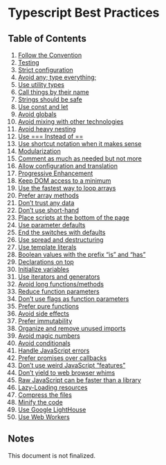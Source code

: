 # Typescript Best Practices

## Table of Contents

1. [Follow the Convention]()
2. [Testing]()
3. [Strict configuration]()
4. [Avoid any; type everything;]()
5. [Use utility types]()
6. [Call things by their name]()
7. [Strings should be safe]()
8. [Use const and let]()
9. [Avoid globals]()
10. [Avoid mixing with other technologies]()
11. [Avoid heavy nesting]()
12. [Use === Instead of ==]()
13. [Use shortcut notation when it makes sense]()
14. [Modularization]()
15. [Comment as much as needed but not more]()
16. [Allow configuration and translation]()
17. [Progressive Enhancement]()
18. [Keep DOM access to a minimum]()
19. [Use the fastest way to loop arrays]()
20. [Prefer array methods]()
21. [Don’t trust any data]()
22. [Don’t use short-hand]()
23. [Place scripts at the bottom of the page]()
24. [Use parameter defaults]()
25. [End the switches with defaults]()
26. [Use spread and destructuring]()
27. [Use template literals]()
28. [Boolean values with the prefix “is” and “has”]()
29. [Declarations on top]()
30. [Initialize variables]()
31. [Use iterators and generators]()
32. [Avoid long functions/methods]()
33. [Reduce function parameters]()
34. [Don’t use flags as function parameters]()
35. [Prefer pure functions]()
36. [Avoid side effects]()
37. [Prefer immutability]()
38. [Organize and remove unused imports]()
39. [Avoid magic numbers]()
40. [Avoid conditionals]()
41. [Handle JavaScript errors]()
42. [Prefer promises over callbacks]()
43. [Don’t use weird JavaScript “features”]()
44. [Don’t yield to web browser whims]()
45. [Raw JavaScript can be faster than a library]()
46. [Lazy-Loading resources]()
47. [Compress the files]()
48. [Minify the code]()
49. [Use Google LightHouse]()
50. [Use Web Workers]()

## Notes

This document is not finalized.
